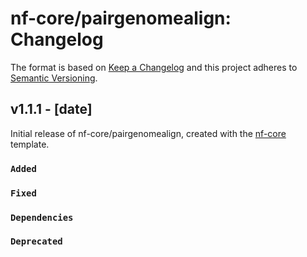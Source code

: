 # nf-core/pairgenomealign: Changelog

The format is based on [Keep a Changelog](https://keepachangelog.com/en/1.0.0/)
and this project adheres to [Semantic Versioning](https://semver.org/spec/v2.0.0.html).

## v1.1.1 - [date]

Initial release of nf-core/pairgenomealign, created with the [nf-core](https://nf-co.re/) template.

### `Added`

### `Fixed`

### `Dependencies`

### `Deprecated`
